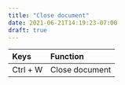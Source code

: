 ```yaml
---
title: "Close document"
date: 2021-06-21T14:19:23-07:00
draft: true
---
```


| Keys                                      | Function                                               |
|:------------------------------------------|:-------------------------------------------------------|
| Ctrl + W 	                                | Close document                                         |